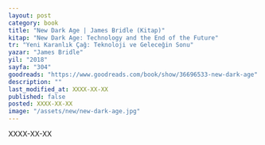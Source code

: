 ```yaml
---
layout: post
category: book
title: "New Dark Age | James Bridle (Kitap)"
kitap: "New Dark Age: Technology and the End of the Future"
tr: "Yeni Karanlık Çağ: Teknoloji ve Geleceğin Sonu"
yazar: "James Bridle"
yil: "2018"
sayfa: "304"
goodreads: "https://www.goodreads.com/book/show/36696533-new-dark-age"
description: ""
last_modified_at: XXXX-XX-XX
published: false
posted: XXXX-XX-XX
image: "/assets/new/new-dark-age.jpg"
---
```


XXXX-XX-XX


